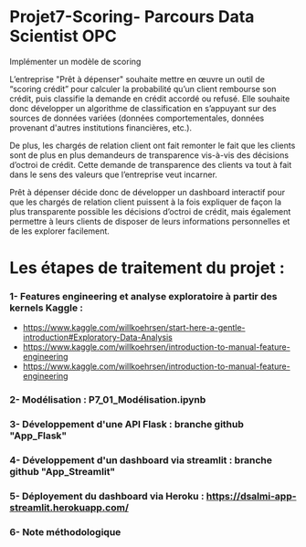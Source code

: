 # Projet7-Scoring- Parcours Data Scientist OPC
Implémenter un modèle de scoring

L’entreprise "Prêt à dépenser" souhaite mettre en œuvre un outil de “scoring crédit” pour calculer la probabilité qu’un client rembourse son crédit, puis classifie la demande en crédit accordé ou refusé. Elle souhaite donc développer un algorithme de classification en s’appuyant sur des sources de données variées (données comportementales, données provenant d'autres institutions financières, etc.).

De plus, les chargés de relation client ont fait remonter le fait que les clients sont de plus en plus demandeurs de transparence vis-à-vis des décisions d’octroi de crédit. Cette demande de transparence des clients va tout à fait dans le sens des valeurs que l’entreprise veut incarner.

Prêt à dépenser décide donc de développer un dashboard interactif pour que les chargés de relation client puissent à la fois expliquer de façon la plus transparente possible les décisions d’octroi de crédit, mais également permettre à leurs clients de disposer de leurs informations personnelles et de les explorer facilement. 

# Les étapes de traitement du projet :

### 1- Features engineering et analyse exploratoire à partir des kernels Kaggle : 
   - https://www.kaggle.com/willkoehrsen/start-here-a-gentle-introduction#Exploratory-Data-Analysis
   - https://www.kaggle.com/willkoehrsen/introduction-to-manual-feature-engineering
   - https://www.kaggle.com/willkoehrsen/introduction-to-manual-feature-engineering
 
 ### 2- Modélisation : P7_01_Modélisation.ipynb
 
 ### 3- Développement d'une API Flask : branche github "App_Flask"
 
 ### 4- Développement d'un dashboard via streamlit : branche github "App_Streamlit"
 
 ### 5- Déployement du dashboard via Heroku : https://dsalmi-app-streamlit.herokuapp.com/
 
 ### 6- Note méthodologique
 
 










